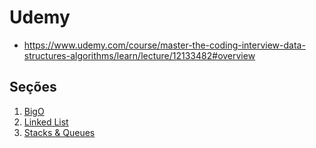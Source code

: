 # Udemy

* https://www.udemy.com/course/master-the-coding-interview-data-structures-algorithms/learn/lecture/12133482#overview

## Seções
1. [BigO](udemy/bigo.md)
2. [Linked List](udemy/linkedlist.md)
3. [Stacks & Queues](udemy/stackqueue.md)